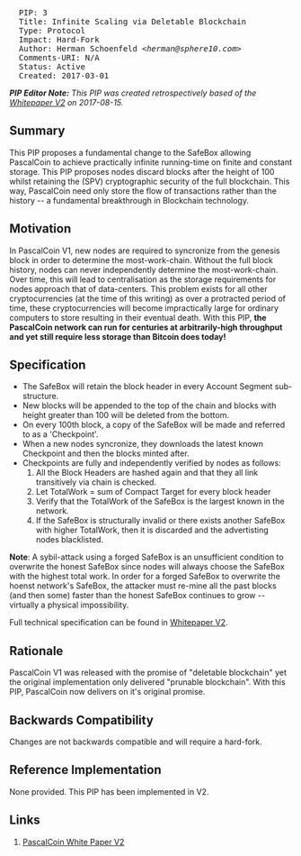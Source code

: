 <pre>
  PIP: 3
  Title: Infinite Scaling via Deletable Blockchain
  Type: Protocol 
  Impact: Hard-Fork
  Author: Herman Schoenfeld <i>&lt;herman@sphere10.com&gt;</i>
  Comments-URI: N/A
  Status: Active
  Created: 2017-03-01
</pre>

***PIP Editor Note:** This PIP was created retrospectively based of the [Whitepaper V2][1] on 2017-08-15.*

## Summary

This PIP proposes a fundamental change to the SafeBox allowing PascalCoin to achieve practically infinite running-time on finite and constant storage. This PIP proposes nodes discard blocks after the height of 100 whilst retaining the (SPV) cryptographic security of the full blockchain. This way, PascalCoin need only store the flow of transactions rather than the history -- a fundamental breakthrough in Blockchain technology.
 
## Motivation

In PascalCoin V1, new nodes are required to syncronize from the genesis block in order to determine the most-work-chain. Without the full block history, nodes can never independently determine the most-work-chain. Over time, this will lead to centralisation as the storage requirements for nodes approach that of data-centers. This problem exists for all other cryptocurrencies (at the time of this writing) as over a protracted period of time, these cryptocurrencies will become impractically large for ordinary computers to store resulting in their eventual death. With this PIP, **the PascalCoin network can run for centuries at arbitrarily-high throughput and yet still require less storage than Bitcoin does today!**

## Specification

* The SafeBox will retain the block header in every Account Segment sub-structure. 
* New blocks will be appended to the top of the chain and blocks with height greater than 100 will be deleted from the bottom. 
* On every 100th block, a copy of the SafeBox will be made and referred to as a 'Checkpoint'.
* When a new nodes syncronize, they downloads the latest known Checkpoint and then the blocks minted after. 
* Checkpoints are fully and independently verified by nodes as follows:
  1. All the Block Headers are hashed again and that they all link transitively via chain is checked.
  2. Let TotalWork = sum of Compact Target for every block header
  3. Verify that the TotalWork of the SafeBox is the largest known in the network.
  4. If the SafeBox is structurally invalid or there exists another SafeBox with higher TotalWork, then it is discarded and the advertisting nodes blacklisted.

**Note**: A sybil-attack using a forged SafeBox is an unsufficient condition to overwrite the honest SafeBox since nodes will always choose the SafeBox with the highest total work. In order for a forged SafeBox to overwrite the hoenst network's SafeBox, the attacker must re-mine all the past blocks (and then some) faster than the honest SafeBox continues to grow --virtually a physical impossibility.

Full technical specification can be found in [Whitepaper V2][1].
 
## Rationale

PascalCoin V1 was released with the promise of "deletable blockchain" yet the original implementation only delivered "prunable blockchain". With this PIP, PascalCoin now delivers on it's original promise.

## Backwards Compatibility

Changes are not backwards compatible and will require a hard-fork.
 
## Reference Implementation

None provided. This PIP has been implemented in V2.
 
## Links

1. [PascalCoin White Paper V2][1]

[1]: https://github.com/PascalCoin/PascalCoin/blob/master/PascalCoinWhitePaperV2.pdf
